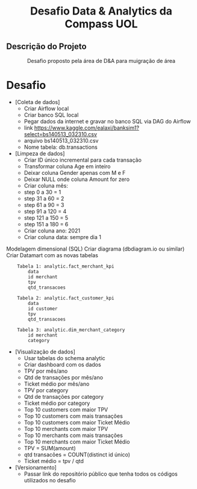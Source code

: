 <h1 align="center">Desafio Data & Analytics da Compass UOL</h1>

## Descrição do Projeto
<p align="center">Desafio proposto pela área de D&A para muigração de área</p>

Desafio
=================
<!--ts-->
   * [Coleta de dados]
      * Criar Airflow local
      * Criar banco SQL local
      * Pegar dados da internet e gravar no banco SQL via DAG do Airflow
      * link https://www.kaggle.com/ealaxi/banksim1?select=bs140513_032310.csv
      * arquivo bs140513_032310.csv
      * Nome tabela: db.transactions
   * [Limpeza de dados]
      * Criar ID único incremental para cada transação
      * Transformar coluna Age em inteiro
      * Deixar coluna Gender apenas com M e F
      * Deixar NULL onde coluna Amount for zero
      * Criar coluna mês: 
      * step 0 a 30 = 1
      * step 31 a 60 = 2
      * step 61 a 90 = 3
      * step 91 a 120 = 4
      * step 121 a 150 = 5
      * step 151 a 180 = 6
      * Criar coluna ano: 2021
      * Criar coluna data: sempre dia 1
<!--te-->

Modelagem dimensional (SQL)
    Criar diagrama (dbdiagram.io ou similar)
    Criar Datamart com as novas tabelas

        Tabela 1: analytic.fact_merchant_kpi
            data
            id merchant
            tpv
            qtd_transacoes

        Tabela 2: analytic.fact_customer_kpi
            data
            id customer
            tpv
            qtd_transacoes

        Tabela 3: analytic.dim_merchant_category
            id merchant
            category

<!--ts-->
   * [Visualização de dados]
      * Usar tabelas do schema analytic
      * Criar dashboard com os dados
      * TPV por mês/ano
      * Qtd de transações por mês/ano
      * Ticket médio por mês/ano
      * TPV por category
      * Qtd de transações por category
      * Ticket médio por category
      * Top 10 customers com maior TPV
      * Top 10 customers com mais transações
      * Top 10 customers com maior Ticket Médio
      * Top 10 merchants com maior TPV
      * Top 10 merchants com mais transações
      * Top 10 merchants com maior Ticket Médio
      * TPV = SUM(amount)
      * qtd transacões = COUNT(distinct id único)
      * Ticket médio = tpv / qtd 
   * [Versionamento]
      * Passar link do repositório público que tenha todos os códigos utilizados no desafio
     
<!--te-->

    
